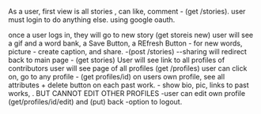 


As a user, first view is all stories , can like, comment  - (get /stories).
  user must login to do anything else. using google oauth.

  once a user logs in, they will go to new story (get storeis new)
  user will see a gif and a word bank, a Save Button, a REfresh Button - for new words, picture -
    create caption, and share. -(post /stories)
   --sharing will redirect back to main page - (get stories)
  User will see link to all profiles of contributors
   user will see page of all profiles (get /profiles)
   user can click on, go to any profile - (get profiles/id)
   on users own profile, see all attributes + delete button on each past work.
    - show bio, pic, links to past works, . BUT CANNOT EDIT OTHER PROFILES
    -user can edit own profile (get/profiles/id/edit) and (put) back
    -option to logout.

  
